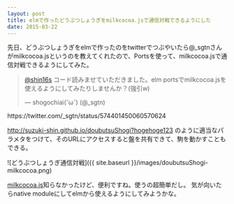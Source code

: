 ```yaml
---
layout: post
title: elmで作ったどうぶつしょうぎをmilkcocoa.jsで通信対戦できるようにした
date: 2015-03-22
---
```


先日、どうぶつしょうぎをelmで作ったのをtwitterでつぶやいたら@\_sgtnさんがmilkcocoa.jsというのを教えてくれたので、Portsを使って、milkcocoa.jsで通信対戦できるようにしてみた。
<blockquote class="twitter-tweet" lang="ja"><p><a href="https://twitter.com/shin16s">@shin16s</a> コード読みませていただきました。elm portsでmilkcocoa.jsを使えるようにしてみたりしませんか？(強引w)</p>&mdash; shogochiai(˘ω˘) (@_sgtn) </blockquote>
https://twitter.com/_sgtn/status/574401450060570624


http://suzuki-shin.github.io/doubutsuShogi?hogehoge123 のように適当なパラメタをつけて、そのURLにアクセスすると盤を共有できて、駒を動かすこともできる。

![どうぶつしょうぎ通信対戦]({{ site.baseurl }}/images/doubutsuShogi-milkcocoa.png)

[milkcocoa.js](https://mlkcca.com/)知らなかったけど、便利ですね。使うの超簡単だし。
気が向いたらnative moduleにしてelmから使えるようにしてみようかな。
